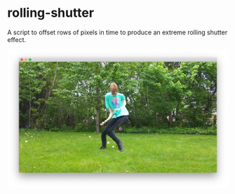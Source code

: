 # rolling-shutter
A script to offset rows of pixels in time to produce an extreme rolling shutter effect.

<img src="https://github.com/davepagurek/rolling-shutter/blob/master/img/Screen%20Shot%202019-06-06%20at%208.16.30%20AM.png?raw=true" />
